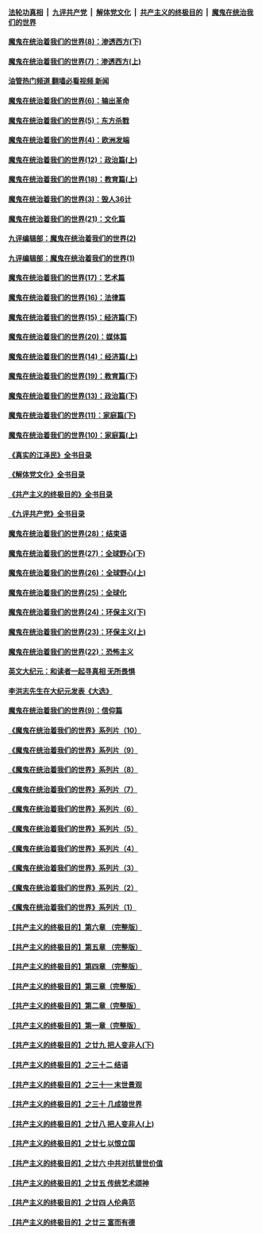 ####  [法轮功真相](../../../../basic/blob/master/README.md?t=10191801) &nbsp;|&nbsp; [九评共产党](../../../../9ping.md/blob/master/README.md?t=10191801) &nbsp;|&nbsp; [解体党文化](../../../../jtdwh.md/blob/master/README.md?t=10191801)  &nbsp;|&nbsp; [共产主义的终极目的](../../../../gczydzjmd.md/blob/master/README.md?t=10191801) &nbsp;|&nbsp; [魔鬼在统治我们的世界](../../../../mgztzwmdsj.md/blob/master/README.md?t=10191801) 

#### [魔鬼在统治着我们的世界(8)：渗透西方(下)](../pages/nsc422/n10429603.md?t=10191801) 

#### [魔鬼在统治着我们的世界(7)：渗透西方(上)](../pages/nsc422/n10426013.md?t=10191801) 

#### [油管热门频道 翻墙必看视频 新闻](http://209.250.226.216:81/youtube.html?10191801)

#### [魔鬼在统治着我们的世界(6)：输出革命](../pages/nsc422/n10421536.md?t=10191801) 

#### [魔鬼在统治着我们的世界(5)：东方杀戮](../pages/nsc422/n10417707.md?t=10191801) 

#### [魔鬼在统治着我们的世界(4)：欧洲发端](../pages/nsc422/n10414890.md?t=10191801) 

#### [魔鬼在统治着我们的世界(12)：政治篇(上)](../pages/nsc422/n10444576.md?t=10191801) 

#### [魔鬼在统治着我们的世界(18)：教育篇(上)](../pages/nsc422/n10526970.md?t=10191801) 

#### [魔鬼在统治着我们的世界(3)：毁人36计](../pages/nsc422/n10411583.md?t=10191801) 

#### [魔鬼在统治着我们的世界(21)：文化篇](../pages/nsc422/n10597706.md?t=10191801) 

#### [九评编辑部：魔鬼在统治着我们的世界(2)](../pages/nsc422/n10410036.md?t=10191801) 

#### [九评编辑部：魔鬼在统治着我们的世界(1)](../pages/nsc422/n10406825.md?t=10191801) 

#### [魔鬼在统治着我们的世界(17)：艺术篇](../pages/nsc422/n10499093.md?t=10191801) 

#### [魔鬼在统治着我们的世界(16)：法律篇](../pages/nsc422/n10485969.md?t=10191801) 

#### [魔鬼在统治着我们的世界(15)：经济篇(下)](../pages/nsc422/n10469975.md?t=10191801) 

#### [魔鬼在统治着我们的世界(20)：媒体篇](../pages/nsc422/n10586579.md?t=10191801) 

#### [魔鬼在统治着我们的世界(14)：经济篇(上)](../pages/nsc422/n10457370.md?t=10191801) 

#### [魔鬼在统治着我们的世界(19)：教育篇(下)](../pages/nsc422/n10564808.md?t=10191801) 

#### [魔鬼在统治着我们的世界(13)：政治篇(下)](../pages/nsc422/n10448270.md?t=10191801) 

#### [魔鬼在统治着我们的世界(11)：家庭篇(下)](../pages/nsc422/n10440961.md?t=10191801) 

#### [魔鬼在统治着我们的世界(10)：家庭篇(上)](../pages/nsc422/n10435448.md?t=10191801) 

#### [《真实的江泽民》全书目录](../pages/nsc422/n13721399.md?t=10191801) 

#### [《解体党文化》全书目录](../pages/nsc422/n13721157.md?t=10191801) 

#### [《共产主义的终极目的》全书目录](../pages/nsc422/n13721048.md?t=10191801) 

#### [《九评共产党》全书目录](../pages/nsc422/n13708085.md?t=10191801) 

#### [魔鬼在统治着我们的世界(28)：结束语](../pages/nsc422/n10936246.md?t=10191801) 

#### [魔鬼在统治着我们的世界(27)：全球野心(下)](../pages/nsc422/n10928319.md?t=10191801) 

#### [魔鬼在统治着我们的世界(26)：全球野心(上)](../pages/nsc422/n10900318.md?t=10191801) 

#### [魔鬼在统治着我们的世界(25)：全球化](../pages/nsc422/n10788205.md?t=10191801) 

#### [魔鬼在统治着我们的世界(24)：环保主义(下)](../pages/nsc422/n10695307.md?t=10191801) 

#### [魔鬼在统治着我们的世界(23)：环保主义(上)](../pages/nsc422/n10688613.md?t=10191801) 

#### [魔鬼在统治着我们的世界(22)：恐怖主义](../pages/nsc422/n10614727.md?t=10191801) 

#### [英文大纪元：和读者一起寻真相 无所畏惧](../pages/nsc422/n12542027.md?t=10191801) 

#### [李洪志先生在大纪元发表《大选》](../pages/nsc422/n12534746.md?t=10191801) 

#### [魔鬼在统治着我们的世界(9)：信仰篇](../pages/nsc422/n10432159.md?t=10191801) 

#### [《魔鬼在统治着我们的世界》系列片（10）](../pages/nsc422/n12292670.md?t=10191801) 

#### [《魔鬼在统治着我们的世界》系列片（9）](../pages/nsc422/n12290859.md?t=10191801) 

#### [《魔鬼在统治着我们的世界》系列片（8）](../pages/nsc422/n12287445.md?t=10191801) 

#### [《魔鬼在统治着我们的世界》系列片（7）](../pages/nsc422/n12283425.md?t=10191801) 

#### [《魔鬼在统治着我们的世界》系列片（6）](../pages/nsc422/n12282314.md?t=10191801) 

#### [《魔鬼在统治着我们的世界》系列片（5）](../pages/nsc422/n12281419.md?t=10191801) 

#### [《魔鬼在统治着我们的世界》系列片（4）](../pages/nsc422/n12274024.md?t=10191801) 

#### [《魔鬼在统治着我们的世界》系列片（3）](../pages/nsc422/n12271322.md?t=10191801) 

#### [《魔鬼在统治着我们的世界》系列片（2）](../pages/nsc422/n12269049.md?t=10191801) 

#### [《魔鬼在统治着我们的世界》系列片（1）](../pages/nsc422/n12267575.md?t=10191801) 

#### [【共产主义的终极目的】第六章 （完整版）](../pages/nsc422/n11428913.md?t=10191801) 

#### [【共产主义的终极目的】第五章 （完整版）](../pages/nsc422/n11428912.md?t=10191801) 

#### [【共产主义的终极目的】第四章 （完整版）](../pages/nsc422/n11428907.md?t=10191801) 

#### [【共产主义的终极目的】第三章（完整版）](../pages/nsc422/n11428848.md?t=10191801) 

#### [【共产主义的终极目的】第二章（完整版）](../pages/nsc422/n11428831.md?t=10191801) 

#### [【共产主义的终极目的】第一章（完整版）](../pages/nsc422/n11417651.md?t=10191801) 

#### [【共产主义的终极目的】之廿九 把人变非人(下)](../pages/nsc422/n11344140.md?t=10191801) 

#### [【共产主义的终极目的】之三十二 结语](../pages/nsc422/n11360535.md?t=10191801) 

#### [【共产主义的终极目的】之三十一 末世景观](../pages/nsc422/n11351129.md?t=10191801) 

#### [【共产主义的终极目的】之三十 几成狼世界](../pages/nsc422/n11348280.md?t=10191801) 

#### [【共产主义的终极目的】之廿八 把人变非人(上)](../pages/nsc422/n11340492.md?t=10191801) 

#### [【共产主义的终极目的】之廿七 以恨立国](../pages/nsc422/n11336944.md?t=10191801) 

#### [【共产主义的终极目的】之廿六 中共对抗普世价值](../pages/nsc422/n11324785.md?t=10191801) 

#### [【共产主义的终极目的】之廿五 传统艺术颂神](../pages/nsc422/n11296396.md?t=10191801) 

#### [【共产主义的终极目的】之廿四 人伦典范](../pages/nsc422/n11296397.md?t=10191801) 

#### [【共产主义的终极目的】之廿三 富而有德](../pages/nsc422/n11283598.md?t=10191801) 

<img src='http://gfw-breaker.win/goodnews/indexes/nsc422.md' width='0px' height='0px'/>
